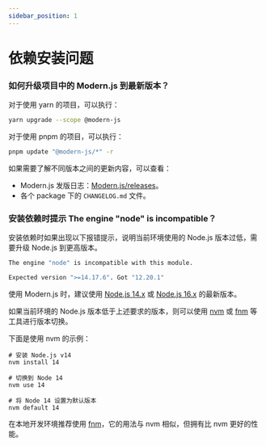 ```yaml
---
sidebar_position: 1
---
```


# 依赖安装问题

### 如何升级项目中的 Modern.js 到最新版本？

对于使用 yarn 的项目，可以执行：

```bash
yarn upgrade --scope @modern-js
```

对于使用 pnpm 的项目，可以执行：

```bash
pnpm update "@modern-js/*" -r
```

如果需要了解不同版本之间的更新内容，可以查看：

- Modern.js 发版日志：[Modern.js/releases](https://github.com/modern-js-dev/modern.js/releases)。
- 各个 package 下的 `CHANGELOG.md` 文件。

### 安装依赖时提示 The engine "node" is incompatible？

安装依赖时如果出现以下报错提示，说明当前环境使用的 Node.js 版本过低，需要升级 Node.js 到更高版本。

```bash
The engine "node" is incompatible with this module.

Expected version ">=14.17.6". Got "12.20.1"
```

使用 Modern.js 时，建议使用 [Node.js 14.x](https://nodejs.org/download/release/latest-v14.x/) 或 [Node.js 16.x](https://nodejs.org/download/release/latest-v16.x/) 的最新版本。

如果当前环境的 Node.js 版本低于上述要求的版本，则可以使用 [nvm](https://github.com/nvm-sh/nvm) 或 [fnm](https://github.com/Schniz/fnm) 等工具进行版本切换。

下面是使用 nvm 的示例：

```
# 安装 Node.js v14
nvm install 14

# 切换到 Node 14
nvm use 14

# 将 Node 14 设置为默认版本
nvm default 14
```

在本地开发环境推荐使用 [fnm](https://github.com/Schniz/fnm)，它的用法与 nvm 相似，但拥有比 nvm 更好的性能。
